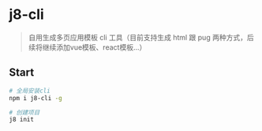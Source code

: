 # j8-cli

> 自用生成多页应用模板 cli 工具（目前支持生成 html 跟 pug 两种方式，后续将继续添加vue模板、react模板...）

## Start

```bash
# 全局安装cli
npm i j8-cli -g

# 创建项目
j8 init
```
